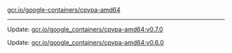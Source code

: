 [gcr.io/google-containers/cpvpa-amd64](https://hub.docker.com/r/cruse/cpvpa-amd64/tags/) 

----
Update: [gcr.io/google_containers/cpvpa-amd64:v0.7.0](https://hub.docker.com/r/cruse/cpvpa-amd64/tags/)

Update: [gcr.io/google_containers/cpvpa-amd64:v0.6.0](https://hub.docker.com/r/cruse/cpvpa-amd64/tags/)

